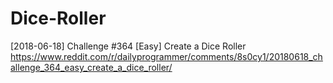 # Dice-Roller

[2018-06-18] Challenge #364 [Easy] Create a Dice Roller
  https://www.reddit.com/r/dailyprogrammer/comments/8s0cy1/20180618_challenge_364_easy_create_a_dice_roller/
